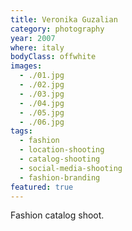 ```yaml
---
title: Veronika Guzalian
category: photography
year: 2007
where: italy
bodyClass: offwhite
images:
  - ./01.jpg
  - ./02.jpg
  - ./03.jpg
  - ./04.jpg
  - ./05.jpg
  - ./06.jpg
tags:
  - fashion
  - location-shooting
  - catalog-shooting
  - social-media-shooting
  - fashion-branding
featured: true
---
```


Fashion catalog shoot.
